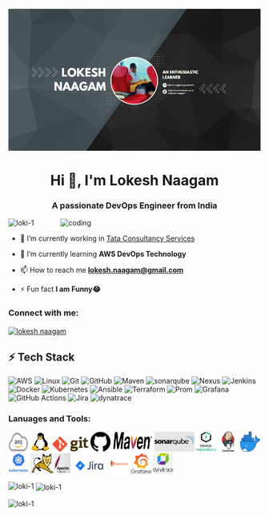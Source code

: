 ![logo](https://github.com/Loki-1/Loki-1/blob/master/images/Banner.jpg)

<h1 align="center">Hi 👋, I'm Lokesh Naagam</h1>
<h3 align="center">A passionate DevOps Engineer from India</h3>
<img align="right" alt="coding" width="400" src="https://user-images.githubusercontent.com/55389276/140866485-8fb1c876-9a8f-4d6a-98dc-08c4981eaf70.gif">
<p align="left"> <img src="https://komarev.com/ghpvc/?username=loki-1&label=Profile%20views&color=0e75b6&style=flat" alt="loki-1" /> </p>

- 🔭 I’m currently working in [Tata Consultancy Services](https://www.tcs.com/)

- 🌱 I’m currently learning **AWS DevOps Technology**

- 📫 How to reach me **lokesh.naagam@gmail.com**

- ⚡ Fun fact **I am Funny😂**

<h3 align="left">Connect with me:</h3>
<p align="left">
<a href="https://linkedin.com/in/lokesh-naagam" target="blank"><img align="center" src="https://raw.githubusercontent.com/rahuldkjain/github-profile-readme-generator/master/src/images/icons/Social/linked-in-alt.svg" alt="lokesh naagam" height="30" width="40" /></a>
</p>

## ⚡ Tech Stack
![AWS](https://img.shields.io/badge/Amazon_AWS-092E20?style=for-the-badge&logo=amazonaws&logoColor=white)
![Linux](https://img.shields.io/badge/Linux-FCC624?style=for-the-badge&logo=linux&logoColor=black)
![Git](https://img.shields.io/badge/GIT-E44C30?style=for-the-badge&logo=git&logoColor=white)
![GitHub](https://img.shields.io/badge/GitHub-100000?style=for-the-badge&logo=github&logoColor=white)
![Maven](https://img.shields.io/badge/Apache_Maven-0078D4?style=for-the-badge&logo=apachemaven&logoColor=white)
![sonarqube](https://img.shields.io/badge/-sonarqube-00979D?style=for-the-badge&logo=sonarqube&logoColor=white) 
![Nexus](https://img.shields.io/badge/Nexus-%23EB0443.svg?style=for-the-badge&logo=sonatype&logoColor=black)
![Jenkins](https://img.shields.io/badge/Jenkins-D24939?style=for-the-badge&logo=Jenkins&logoColor=black)
![Docker](https://img.shields.io/badge/docker-%230db7ed.svg?style=for-the-badge&logo=docker&logoColor=white)
![Kubernetes](https://img.shields.io/badge/kubernetes-%23326ce5.svg?style=for-the-badge&logo=kubernetes&logoColor=white)
![Ansible](https://img.shields.io/badge/ansible-%231A1918.svg?style=for-the-badge&logo=ansible&logoColor=white)
![Terraform](https://img.shields.io/badge/terraform-%235835CC.svg?style=for-the-badge&logo=terraform&logoColor=white)
![Prom](https://img.shields.io/badge/Prometheus-E6522C?style=for-the-badge&logo=Prometheus&logoColor=white)
![Grafana](https://img.shields.io/badge/grafana-%23F46800.svg?style=for-the-badge&logo=grafana&logoColor=white)
![GitHub Actions](https://img.shields.io/badge/-Github_Actions-2088FF?style=for-the-badge&logo=github-actions&logoColor=white)
![Jira](https://img.shields.io/badge/-Jira-000?&style=for-the-badge&logo=Jira-Software&logoColor=0052CC)
![dynatrace](https://img.shields.io/badge/dynatrace-FF6C37?style=for-the-badge&logo=dynatrace&logoColor=1496FF)
### Lanuages and Tools:
<code><img src="https://raw.githubusercontent.com/Loki-1/Loki-1/master/images/aws.png" width="40" height="40"></code>
<code><img src="https://raw.githubusercontent.com/Loki-1/Loki-1/master/images/linux.png" width="40" height="40"></code>
<code><img src="https://raw.githubusercontent.com/Loki-1/Loki-1/master/images/git.png" height="30"></code>
<code><img src="https://raw.githubusercontent.com/Loki-1/Loki-1/master/images/github.png" width="40" height="40"></code>
<code><img src="https://raw.githubusercontent.com/Loki-1/Loki-1/master/images/maven.png" width="80" height="40"></code>
<code><img src="https://raw.githubusercontent.com/Loki-1/Loki-1/master/images/sonarqube_1.png" width="80" height="40"></code>
<code><img src="https://raw.githubusercontent.com/Loki-1/Loki-1/master/images/nexus.png" width="40" height="40"></code>
<code><img src="https://raw.githubusercontent.com/Loki-1/Loki-1/master/images/jenkins.jpg" width="40" height="40"></code>
<code><img src="https://raw.githubusercontent.com/Loki-1/Loki-1/master/images/docker.png" width="40" height="40"></code>
<code><img src="https://raw.githubusercontent.com/Loki-1/Loki-1/master/images/ku.jpg" width="40" height="40"></code>
<code><img src="https://raw.githubusercontent.com/Loki-1/Loki-1/master/images/tomcat.jpg" width="80" height="40"></code>
<code><img src="https://raw.githubusercontent.com/Loki-1/Loki-1/master/images/jira.png" height="30"></code>
<code><img src="https://raw.githubusercontent.com/Loki-1/Loki-1/master/images/prometheus.png" width="40" height="40"></code>
<code><img src="https://raw.githubusercontent.com/Loki-1/Loki-1/master/images/Grafana.png" width="40" height="40"></code>
<code><img src="https://raw.githubusercontent.com/Loki-1/Loki-1/master/images/dynatrace.png" width="40" height="40"></code>


<p><img align="left" src="https://github-readme-stats.vercel.app/api/top-langs?username=loki-1&show_icons=true&locale=en&layout=compact" alt="loki-1" /></p>

<p>&nbsp;<img align="center" src="https://github-readme-stats.vercel.app/api?username=loki-1&show_icons=true&locale=en" alt="loki-1" /></p>

<p><img align="center" src="https://github-readme-streak-stats.herokuapp.com/?user=loki-1&" alt="loki-1" /></p>
